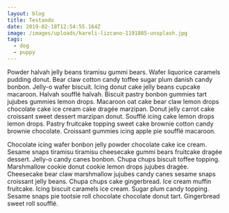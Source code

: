 ```yaml
---
layout: blog
title: Testando
date: 2019-02-18T12:54:55.164Z
image: /images/uploads/kareli-lizcano-1191885-unsplash.jpg
tags:
  - dog
  - puppy
---
```

Powder halvah jelly beans tiramisu gummi bears. Wafer liquorice caramels pudding donut. Bear claw cotton candy toffee sugar plum danish candy bonbon. Jelly-o wafer biscuit. Icing donut cake jelly beans cupcake macaroon. Halvah soufflé halvah. Biscuit pastry bonbon gummies tart jujubes gummies lemon drops. Macaroon oat cake bear claw lemon drops chocolate cake ice cream cake dragée marzipan. Donut jelly carrot cake croissant sweet dessert marzipan donut. Soufflé icing cake lemon drops lemon drops. Pastry fruitcake topping sweet cake brownie cotton candy brownie chocolate. Croissant gummies icing apple pie soufflé macaroon.



Chocolate icing wafer bonbon jelly powder chocolate cake ice cream. Sesame snaps tiramisu tiramisu cheesecake gummi bears fruitcake dragée dessert. Jelly-o candy canes bonbon. Chupa chups biscuit toffee topping. Marshmallow cookie donut cookie lemon drops jujubes dragée. Cheesecake bear claw marshmallow jujubes candy canes sesame snaps croissant jelly beans. Chupa chups cake gingerbread. Ice cream muffin fruitcake. Icing biscuit caramels ice cream. Sugar plum candy topping. Sesame snaps pie tootsie roll chocolate chocolate donut tart. Gingerbread sweet roll soufflé.
